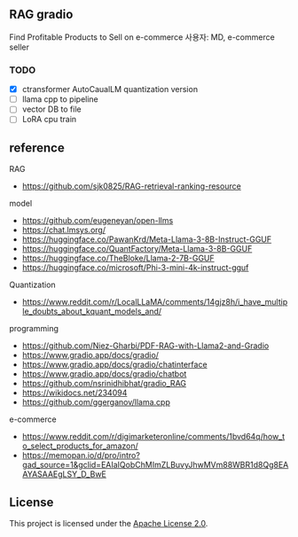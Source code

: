 ## RAG gradio
Find Profitable Products to Sell on e-commerce
사용자: MD, e-commerce seller

### TODO
- [x] ctransformer AutoCaualLM quantization version
- [ ] llama cpp to pipeline
- [ ] vector DB to file
- [ ] LoRA cpu train

## reference
RAG
- https://github.com/sjk0825/RAG-retrieval-ranking-resource

model
- https://github.com/eugeneyan/open-llms 
- https://chat.lmsys.org/
- https://huggingface.co/PawanKrd/Meta-Llama-3-8B-Instruct-GGUF
- https://huggingface.co/QuantFactory/Meta-Llama-3-8B-GGUF
- https://huggingface.co/TheBloke/Llama-2-7B-GGUF 
- https://huggingface.co/microsoft/Phi-3-mini-4k-instruct-gguf

Quantization
- https://www.reddit.com/r/LocalLLaMA/comments/14gjz8h/i_have_multiple_doubts_about_kquant_models_and/ 

programming
- https://github.com/Niez-Gharbi/PDF-RAG-with-Llama2-and-Gradio
- https://www.gradio.app/docs/gradio/
- https://www.gradio.app/docs/gradio/chatinterface
- https://www.gradio.app/docs/gradio/chatbot
- https://github.com/nsrinidhibhat/gradio_RAG 
- https://wikidocs.net/234094 
- https://github.com/ggerganov/llama.cpp

e-commerce
- https://www.reddit.com/r/digimarketeronline/comments/1bvd64q/how_to_select_products_for_amazon/ 
- https://memopan.io/d/pro/intro?gad_source=1&gclid=EAIaIQobChMImZLBuvyJhwMVm88WBR1d8Qg8EAAYASAAEgLSY_D_BwE


## License
This project is licensed under the [Apache License 2.0](https://github.com/Niez-Gharbi/PDF-RAG-with-Llama2-and-Gradio/blob/main/LICENSE).

